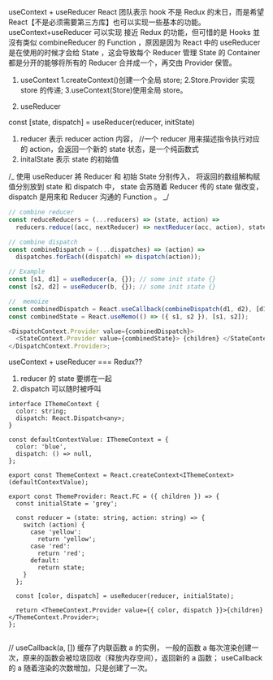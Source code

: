useContext + useReducer
React 团队表示 hook 不是 Redux 的末日，而是希望 React【不是必须需要第三方库】也可以实现一些基本的功能。
useContext+useReducer 可以实现 接近 Redux 的功能，但可惜的是 Hooks 並沒有类似 combineReducer 的 Function ，原因是因为 React 中的 useReducer 是在使用的时候才会给 State ，这会导致每个 Reducer 管理 State 的 Container 都是分开的能够将所有的 Reducer 合并成一个，再交由 Provider 保管。

1. useContext
   1.createContext()创建一个全局 store;
   2.Store.Provider 实现 store 的传递;
   3.useContext(Store)使用全局 store。

2. useReducer

const [state, dispatch] = useReducer(reducer, initState)

1. reducer 表示 reducer action 内容， //一个 reducer 用来描述指令执行对应的 action，会返回一个新的 state 状态，是一个纯函数式
2. initalState 表示 state 的初始值

/_
使用 useReducer 將 Reducer 和 初始 State 分别传入，
将返回的数组解构赋值分別放到 state 和 dispatch 中，
state 会苏随着 Reducer 传的 state 做改变，
dispatch 是用來和 Reducer 沟通的 Function 。
_/

```javascript
// combine reducer
const reduceReducers = (...reducers) => (state, action) =>
  reducers.reduce((acc, nextReducer) => nextReducer(acc, action), state);

// combine dispatch
const combineDispatch = (...dispatches) => (action) =>
  dispatches.forEach((dispatch) => dispatch(action));

// Example
const [s1, d1] = useReducer(a, {}); // some init state {}
const [s2, d2] = useReducer(b, {}); // some init state {}

//  memoize
const combinedDispatch = React.useCallback(combineDispatch(d1, d2), [d1, d2]);
const combinedState = React.useMemo(() => ({ s1, s2 }), [s1, s2]);

<DispatchContext.Provider value={combinedDispatch}>
  <StateContext.Provider value={combinedState}> {children} </StateContext.Provider>
</DispatchContext.Provider>;
```

useContext + useReducer === Redux??

1. reducer 的 state 要绑在一起
2. dispatch 可以随时被呼叫

```
interface IThemeContext {
  color: string;
  dispatch: React.Dispatch<any>;
}

const defaultContextValue: IThemeContext = {
  color: 'blue',
  dispatch: () => null,
};

export const ThemeContext = React.createContext<IThemeContext>(defaultContextValue);

export const ThemeProvider: React.FC = ({ children }) => {
  const initialState = 'grey';

  const reducer = (state: string, action: string) => {
    switch (action) {
      case 'yellow':
        return 'yellow';
      case 'red':
        return 'red';
      default:
        return state;
    }
  };

  const [color, dispatch] = useReducer(reducer, initialState);

  return <ThemeContext.Provider value={{ color, dispatch }}>{children}</ThemeContext.Provider>;
};


```

// useCallback(a, [])
缓存了内联函数 a 的实例， 一般的函数 a 每次渲染创建一次，原来的函数会被垃圾回收（释放内存空间），返回新的 a 函数；
useCallback 的 a 随着渲染的次数增加，只是创建了一次。
